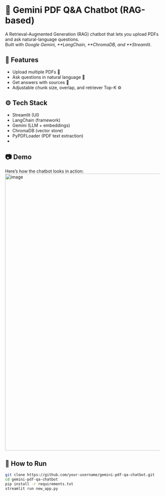 # 📄 Gemini PDF Q&A Chatbot (RAG-based)

A Retrieval-Augmented Generation (RAG) chatbot that lets you upload PDFs and ask natural-language questions.  
Built with _Google Gemini, **LangChain, **ChromaDB, and \*\*Streamlit_.

## 🚀 Features

- Upload multiple PDFs 📂
- Ask questions in natural language 💬
- Get answers with sources 📖
- Adjustable chunk size, overlap, and retriever Top-K ⚙

## ⚙ Tech Stack

- Streamlit (UI)
- LangChain (framework)
- Gemini (LLM + embeddings)
- ChromaDB (vector store)
- PyPDFLoader (PDF text extraction)
- 
## 📷 Demo
Here’s how the chatbot looks in action:
<img width="1906" height="901" alt="image" src="https://github.com/user-attachments/assets/fa72b74d-f8ab-49fe-b406-6eecb68297bc" />

## 🏃 How to Run
```bash
git clone https://github.com/your-username/gemini-pdf-qa-chatbot.git
cd gemini-pdf-qa-chatbot
pip install -r requirements.txt
streamlit run new_app.py
```

